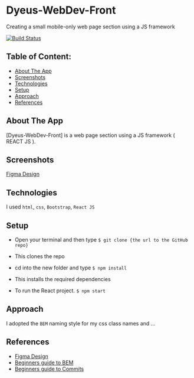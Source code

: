 # Dyeus-WebDev-Front
Creating a small mobile-only web page section using a JS framework

[![Build Status](https://travis-ci.org/joemccann/dillinger.svg?branch=master)](https://travis-ci.org/joemccann/dillinger)

## Table of Content:

- [About The App](#about-the-app)
- [Screenshots](#screenshots)
- [Technologies](#technologies)
- [Setup](#setup)
- [Approach](#approach)
- [References](#References)

## About The App
[Dyeus-WebDev-Front] is a web page section using a JS framework ( REACT JS ).

## Screenshots
[Figma Design](https://www.figma.com/file/8nZYb5FIrfSOBh2uzLfsaZ/Task---Dyeus-WebD?node-id=0%3A1)

## Technologies
I used `html`, `css`, `Bootstrap`, `React JS`

## Setup
- Open your terminal and then type
`
$ git clone {the url to the GitHub repo}
`

- This clones the repo

- cd into the new folder and type
`
$ npm install
`
- This installs the required dependencies

- To run the React project.
`
$ npm start
`

## Approach
I adopted the `BEM` naming style for my css class names and ...

## References
- [Figma Design](https://www.google.com/url?q=https://help.figma.com/hc/en-us/articles/360040028114-Guide-to-exports-in-Figma&sa=D&source=editors&ust=1651576660844025&usg=AOvVaw0L6z60EbH_NI6Uv4o920Jv)
- [Beginners guide to BEM](https://www.google.com/url?q=https://sparkbox.com/foundry/bem_by_example&sa=D&source=editors&ust=1651576660841568&usg=AOvVaw2eAfMY_OHsY9F9uWU2SWhi)
- [Beginners guide to Commits](https://www.google.com/url?q=https://chris.beams.io/posts/git-commit/&sa=D&source=editors&ust=1651576660842600&usg=AOvVaw2nhXvCdgQH3N8hpRd8H-FI)

